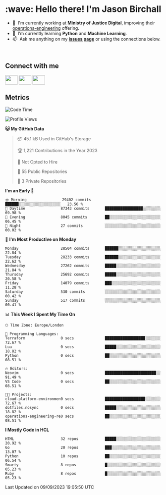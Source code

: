 <h1 align="left" id="jason-title">:wave: Hello there! I'm Jason Birchall</h1>

- :office: &nbsp;I'm currently working at **Ministry of Justice Digital**, improving their [operations-engineering](https://github.com/ministryofjustice/operations-engineering) offering.
- :seedling: &nbsp;I’m currently learning **Python** and **Machine Learning**.
- :mailbox: &nbsp;Ask me anything on my **[issues page]** or using the connections below.


<br>

<h2>Connect with me</h2>
<p>
<a href="https://twitter.com/jsonBirchall" target="blank"><img align="center" src="https://cdn.jsdelivr.net/npm/simple-icons@3.0.1/icons/twitter.svg" alt="" height="30" width="40" /></a>
<a href="https://keybase.io/json0" target="blank"><img align="center" src="https://cdn.jsdelivr.net/npm/simple-icons@3.0.1/icons/keybase.svg" alt="" height="30" width="40" /></a>
<a href="https://www.reddit.com/user/kakorate" target="blank"><img align="center" src="https://cdn.jsdelivr.net/npm/simple-icons@3.0.1/icons/reddit.svg" alt="" height="30" width="40" /></a>
</p>

<h2>Metrics</h2>

<!--START_SECTION:waka-->
![Code Time](http://img.shields.io/badge/Code%20Time-1%2C201%20hrs%208%20mins-blue)

![Profile Views](http://img.shields.io/badge/Profile%20Views-0-blue)

**🐱 My GitHub Data** 

> 📦 45.1 kB Used in GitHub's Storage 
 > 
> 🏆 1,221 Contributions in the Year 2023
 > 
> 🚫 Not Opted to Hire
 > 
> 📜 55 Public Repositories 
 > 
> 🔑 3 Private Repositories 
 > 
**I'm an Early 🐤** 

```text
🌞 Morning                29402 commits       ██████░░░░░░░░░░░░░░░░░░░   23.56 % 
🌆 Daytime                87343 commits       █████████████████░░░░░░░░   69.98 % 
🌃 Evening                8045 commits        ██░░░░░░░░░░░░░░░░░░░░░░░   06.45 % 
🌙 Night                  27 commits          ░░░░░░░░░░░░░░░░░░░░░░░░░   00.02 % 
```
📅 **I'm Most Productive on Monday** 

```text
Monday                   28504 commits       ██████░░░░░░░░░░░░░░░░░░░   22.84 % 
Tuesday                  28233 commits       ██████░░░░░░░░░░░░░░░░░░░   22.62 % 
Wednesday                27262 commits       █████░░░░░░░░░░░░░░░░░░░░   21.84 % 
Thursday                 25692 commits       █████░░░░░░░░░░░░░░░░░░░░   20.58 % 
Friday                   14079 commits       ███░░░░░░░░░░░░░░░░░░░░░░   11.28 % 
Saturday                 530 commits         ░░░░░░░░░░░░░░░░░░░░░░░░░   00.42 % 
Sunday                   517 commits         ░░░░░░░░░░░░░░░░░░░░░░░░░   00.41 % 
```


📊 **This Week I Spent My Time On** 

```text
🕑︎ Time Zone: Europe/London

💬 Programming Languages: 
Terraform                0 secs              ██████████████████░░░░░░░   72.67 % 
Lua                      0 secs              █████░░░░░░░░░░░░░░░░░░░░   18.82 % 
Python                   0 secs              ██░░░░░░░░░░░░░░░░░░░░░░░   08.51 % 

🔥 Editors: 
Neovim                   0 secs              ███████████████████████░░   91.49 % 
VS Code                  0 secs              ██░░░░░░░░░░░░░░░░░░░░░░░   08.51 % 

🐱‍💻 Projects: 
cloud-platform-environmen0 secs              ██████████████████░░░░░░░   72.67 % 
dotfiles.nosync          0 secs              █████░░░░░░░░░░░░░░░░░░░░   18.82 % 
operations-engineering-re0 secs              ██░░░░░░░░░░░░░░░░░░░░░░░   08.51 % 
```

**I Mostly Code in HCL** 

```text
HTML                     32 repos            █████░░░░░░░░░░░░░░░░░░░░   20.92 % 
Go                       20 repos            ███░░░░░░░░░░░░░░░░░░░░░░   13.07 % 
Python                   10 repos            ██░░░░░░░░░░░░░░░░░░░░░░░   06.54 % 
Smarty                   8 repos             █░░░░░░░░░░░░░░░░░░░░░░░░   05.23 % 
Ruby                     8 repos             █░░░░░░░░░░░░░░░░░░░░░░░░   05.23 % 
```




 Last Updated on 09/09/2023 19:05:50 UTC
<!--END_SECTION:waka-->

<!-- links -->

[issues page]: https://github.com/jasonBirchall/jasonBirchall/issues "jasonBirchall/issues"
